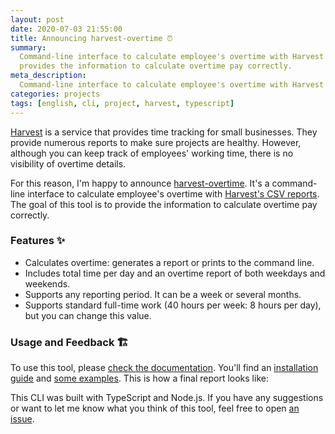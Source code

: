 ```yaml
---
layout: post
date: 2020-07-03 21:55:00
title: Announcing harvest-overtime ⏰
summary:
  Command-line interface to calculate employee's overtime with Harvest's CSV reports. This tool
  provides the information to calculate overtime pay correctly.
meta_description:
  Command-line interface to calculate employee's overtime with Harvest's CSV reports
categories: projects
tags: [english, cli, project, harvest, typescript]
---
```


[Harvest](https://www.getharvest.com/) is a service that provides time tracking for small
businesses. They provide numerous reports to make sure projects are healthy. However, although you
can keep track of employees' working time, there is no visibility of overtime details.

For this reason, I'm happy to announce
[harvest-overtime](https://github.com/flandrade/harvest-overtime). It's a command-line interface to
calculate employee's overtime with
[Harvest's CSV reports](https://help.getharvest.com/harvest/reports/managing-harvest-reports/time-report/).
The goal of this tool is to provide the information to calculate overtime pay correctly.

### Features ✨

- Calculates overtime: generates a report or prints to the command line.
- Includes total time per day and an overtime report of both weekdays and weekends.
- Supports any reporting period. It can be a week or several months.
- Supports standard full-time work (40 hours per week: 8 hours per day), but you can change this
  value.

### Usage and Feedback 🏗

To use this tool, please
[check the documentation](https://github.com/flandrade/harvest-overtime#harvest-overtime-). You'll
find an [installation guide](https://github.com/flandrade/harvest-overtime#harvest-overtime-) and
[some examples](https://github.com/flandrade/harvest-overtime#-examples). This is how a final report
looks like:

<script src="https://gist.github.com/flandrade/b1121bba11ae01c97ac8859bf1673f81.js"></script>

This CLI was built with TypeScript and Node.js. If you have any suggestions or want to let me know
what you think of this tool, feel free to open
[an issue](https://github.com/flandrade/harvest-overtime/issues).
